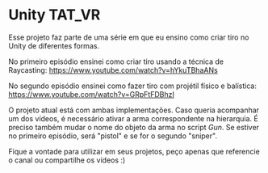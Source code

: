 # Unity TAT_VR

Esse projeto faz parte de uma série em que eu ensino como criar tiro no Unity de diferentes formas.

No primeiro episódio ensinei como criar tiro usando a técnica de Raycasting:
https://www.youtube.com/watch?v=hYkuTBhaANs


No segundo episódio ensinei como fazer tiro com projétil físico e balística:
https://www.youtube.com/watch?v=GRpFtFDBhzI


O projeto atual está com ambas implementações. Caso queria acompanhar um dos vídeos, é necessário ativar a arma correspondente na hierarquia. É preciso também mudar o nome do objeto da arma no script *Gun*. Se estiver no primeiro episódio, será "pistol" e se for o segundo "sniper".


Fique a vontade para utilizar em seus projetos, peço apenas que referencie o canal ou compartilhe os vídeos :) 
